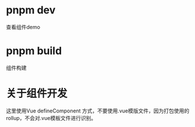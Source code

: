
# pnpm dev

查看组件demo


# pnpm build

组件构建



# 关于组件开发

这里使用Vue defineComponent 方式，不要使用.vue模版文件，因为打包使用的rollup，不会对.vue模板文件进行识别。
